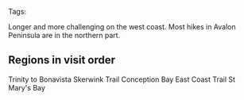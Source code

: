 
Tags:

Longer and more challenging on the west coast.
Most hikes in Avalon Peninsula are in the northern part.

## Regions in visit order

Trinity to Bonavista
	Skerwink Trail
Conception Bay
East Coast Trail
St Mary's Bay